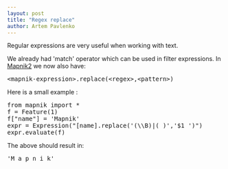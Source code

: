 ```yaml
---
layout: post
title: "Regex replace"
author: Artem Pavlenko
---
```


Regular expressions are very useful when working with text.

We already had 'match' operator which can be used in filter expressions. In <a href="/news/2009/12/08/future_mapnik2/">Mapnik2</a> we now also have:
<pre>
&lt;mapnik-expression&gt;.replace(&lt;regex&gt;,&lt;pattern&gt;)
</pre>

Here is a small example :

<pre>
from mapnik import *
f = Feature(1)
f["name"] = 'Mapnik'
expr = Expression("[name].replace('(\\B)|( )','$1 ')")
expr.evaluate(f)
</pre>

The above should result in:

<pre>
'M a p n i k'
</pre>